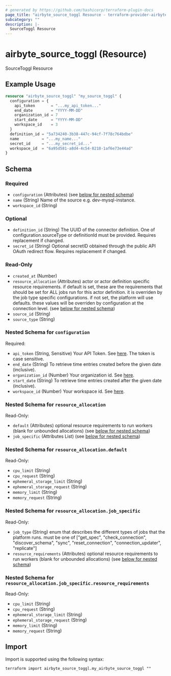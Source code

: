 ```yaml
---
# generated by https://github.com/hashicorp/terraform-plugin-docs
page_title: "airbyte_source_toggl Resource - terraform-provider-airbyte"
subcategory: ""
description: |-
  SourceToggl Resource
---
```


# airbyte_source_toggl (Resource)

SourceToggl Resource

## Example Usage

```terraform
resource "airbyte_source_toggl" "my_source_toggl" {
  configuration = {
    api_token       = "...my_api_token..."
    end_date        = "YYYY-MM-DD"
    organization_id = 7
    start_date      = "YYYY-MM-DD"
    workspace_id    = 3
  }
  definition_id = "5a734240-3b38-447c-94cf-7f78c764bdbe"
  name          = "...my_name..."
  secret_id     = "...my_secret_id..."
  workspace_id  = "6a95d581-a8d4-4c54-8218-1af6e73e44ad"
}
```

<!-- schema generated by tfplugindocs -->
## Schema

### Required

- `configuration` (Attributes) (see [below for nested schema](#nestedatt--configuration))
- `name` (String) Name of the source e.g. dev-mysql-instance.
- `workspace_id` (String)

### Optional

- `definition_id` (String) The UUID of the connector definition. One of configuration.sourceType or definitionId must be provided. Requires replacement if changed.
- `secret_id` (String) Optional secretID obtained through the public API OAuth redirect flow. Requires replacement if changed.

### Read-Only

- `created_at` (Number)
- `resource_allocation` (Attributes) actor or actor definition specific resource requirements. if default is set, these are the requirements that should be set for ALL jobs run for this actor definition. it is overriden by the job type specific configurations. if not set, the platform will use defaults. these values will be overriden by configuration at the connection level. (see [below for nested schema](#nestedatt--resource_allocation))
- `source_id` (String)
- `source_type` (String)

<a id="nestedatt--configuration"></a>
### Nested Schema for `configuration`

Required:

- `api_token` (String, Sensitive) Your API Token. See <a href="https://developers.track.toggl.com/docs/authentication">here</a>. The token is case sensitive.
- `end_date` (String) To retrieve time entries created before the given date (inclusive).
- `organization_id` (Number) Your organization id. See <a href="https://developers.track.toggl.com/docs/organization">here</a>.
- `start_date` (String) To retrieve time entries created after the given date (inclusive).
- `workspace_id` (Number) Your workspace id. See <a href="https://developers.track.toggl.com/docs/workspaces">here</a>.


<a id="nestedatt--resource_allocation"></a>
### Nested Schema for `resource_allocation`

Read-Only:

- `default` (Attributes) optional resource requirements to run workers (blank for unbounded allocations) (see [below for nested schema](#nestedatt--resource_allocation--default))
- `job_specific` (Attributes List) (see [below for nested schema](#nestedatt--resource_allocation--job_specific))

<a id="nestedatt--resource_allocation--default"></a>
### Nested Schema for `resource_allocation.default`

Read-Only:

- `cpu_limit` (String)
- `cpu_request` (String)
- `ephemeral_storage_limit` (String)
- `ephemeral_storage_request` (String)
- `memory_limit` (String)
- `memory_request` (String)


<a id="nestedatt--resource_allocation--job_specific"></a>
### Nested Schema for `resource_allocation.job_specific`

Read-Only:

- `job_type` (String) enum that describes the different types of jobs that the platform runs. must be one of ["get_spec", "check_connection", "discover_schema", "sync", "reset_connection", "connection_updater", "replicate"]
- `resource_requirements` (Attributes) optional resource requirements to run workers (blank for unbounded allocations) (see [below for nested schema](#nestedatt--resource_allocation--job_specific--resource_requirements))

<a id="nestedatt--resource_allocation--job_specific--resource_requirements"></a>
### Nested Schema for `resource_allocation.job_specific.resource_requirements`

Read-Only:

- `cpu_limit` (String)
- `cpu_request` (String)
- `ephemeral_storage_limit` (String)
- `ephemeral_storage_request` (String)
- `memory_limit` (String)
- `memory_request` (String)

## Import

Import is supported using the following syntax:

```shell
terraform import airbyte_source_toggl.my_airbyte_source_toggl ""
```
